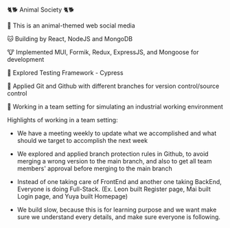 🐈🐕 Animal Society 🐈🐕

🐶 This is an animal-themed web social media

🐱 Building by React, NodeJS and MongoDB

🐮 Implemented MUI, Formik, Redux, ExpressJS, and Mongoose for development

🙉 Explored Testing Framework - Cypress

🐣 Applied Git and Github with different branches for version control/source control

🐧 Working in a team setting for simulating an industrial working environment

Highlights of working in a team setting:

- We have a meeting weekly to update what we accomplished and what should we target to accomplish the next week

- We explored and applied branch protection rules in Github, to avoid merging a wrong version to the main branch, and also to get all team members' approval before merging to the main branch

- Instead of one taking care of FrontEnd and another one taking BackEnd, Everyone is doing Full-Stack. (Ex. Leon built Register page, Mai built Login page, and Yuya built Homepage)

- We build slow, because this is for learning purpose and we want make sure we understand every details, and make sure everyone is following.
